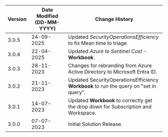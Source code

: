 | **Version** | **Date Modified (DD-MM-YYYY)** | **Change History**                                                                  |
|-------------|--------------------------------|-------------------------------------------------------------------------------------|
| 3.0.5       | 24-09-2025                     | Updated *SecurityOperationsEfficiency* to fix Mean time to triage |
| 3.0.4       | 22-04-2025                     | Updated *Azure to Sentinel Cost* - **Workbook**.            |
| 3.0.3       | 28-11-2023                     | Changes for rebranding from Azure Active Directory to Microsoft Entra ID.            |
| 3.0.2       | 21-11-2023                     | Updated SecurityOperationsEfficiency **Workbook** to run the query on "set in query".|
| 3.0.1       | 14-07-2023                     | Updated **Workbook** to correctly get the drop down for Subscription and Workspace.  |
| 3.0.0       | 07-07-2023                     | Initial Solution Release.                                                            |